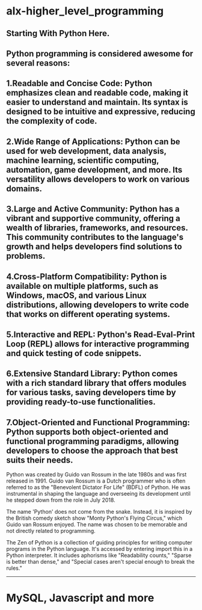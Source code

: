# alx-higher_level_programming
Starting With Python Here.
-------
Python programming is considered awesome for several reasons:
-------

1.Readable and Concise Code: Python emphasizes clean and readable code, making it easier to understand and maintain. Its syntax is designed to be intuitive and expressive, reducing the complexity of code.
-------

2.Wide Range of Applications: Python can be used for web development, data analysis, machine learning, scientific computing, automation, game development, and more. Its versatility allows developers to work on various domains.
-------

3.Large and Active Community: Python has a vibrant and supportive community, offering a wealth of libraries, frameworks, and resources. This community contributes to the language's growth and helps developers find solutions to problems.
-------

4.Cross-Platform Compatibility: Python is available on multiple platforms, such as Windows, macOS, and various Linux distributions, allowing developers to write code that works on different operating systems.
-------

5.Interactive and REPL: Python's Read-Eval-Print Loop (REPL) allows for interactive programming and quick testing of code snippets.
-------

6.Extensive Standard Library: Python comes with a rich standard library that offers modules for various tasks, saving developers time by providing ready-to-use functionalities.
-------

7.Object-Oriented and Functional Programming: Python supports both object-oriented and functional programming paradigms, allowing developers to choose the approach that best suits their needs.
-------

Python was created by Guido van Rossum in the late 1980s and was first released in 1991. Guido van Rossum is a Dutch programmer who is often referred to as the "Benevolent Dictator For Life" (BDFL) of Python. He was instrumental in shaping the language and overseeing its development until he stepped down from the role in July 2018.

The name 'Python' does not come from the snake. Instead, it is inspired by the British comedy sketch show "Monty Python's Flying Circus," which Guido van Rossum enjoyed. The name was chosen to be memorable and not directly related to programming.

The Zen of Python is a collection of guiding principles for writing computer programs in the Python language. It's accessed by entering import this in a Python interpreter. It includes aphorisms like "Readability counts," "Sparse is better than dense," and "Special cases aren't special enough to break the rules."

---------------------------
MySQL, Javascript  and more 
====================================================================================
